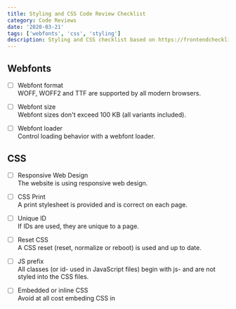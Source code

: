 ```yaml
---
title: Styling and CSS Code Review Checklist
category: Code Reviews
date: '2020-03-21'
tags: ['webfonts', 'css', 'styling']
description: Styling and CSS checklist based on https://frontendchecklist.io/
---
```


## Webfonts

- [ ] Webfont format  
      WOFF, WOFF2 and TTF are supported by all modern browsers.

- [ ] Webfont size  
      Webfont sizes don't exceed 100 KB (all variants included).

- [ ] Webfont loader  
      Control loading behavior with a webfont loader.

## CSS

- [ ] Responsive Web Design  
      The website is using responsive web design.

- [ ] CSS Print  
      A print stylesheet is provided and is correct on each page.

- [ ] Unique ID  
      If IDs are used, they are unique to a page.

- [ ] Reset CSS  
      A CSS reset (reset, normalize or reboot) is used and up to date.

- [ ] JS prefix  
      All classes (or id- used in JavaScript files) begin with js- and are not styled into the CSS files.

- [ ] Embedded or inline CSS  
      Avoid at all cost embeding CSS in <style> tags or using inline CSS

- [ ] Vendor prefixes  
      CSS vendor prefixes are used and are generated accordingly with your browser support compatibility.

- [ ] Concatenation  
      CSS files are concatenated in a single file (Not for HTTP/2).

- [ ] Minification  
      All CSS files are minified.

- [ ] Non-blocking  
      CSS files need to be non-blocking to prevent the DOM from taking time to load. See more [here](https://gist.github.com/thedaviddias/c24763b82b9991e53928e66a0bafc9bf?ref=frontendchecklist).

- [ ] Stylelint  
      All CSS or SCSS files are without any errors.

- [ ] Responsive web design  
      All pages were tested with the correct breakpoints.

- [ ] CSS Validator  
      The CSS was tested and pertinent errors were corrected.

- [ ] Desktop Browsers  
      All pages were tested on all current desktop browsers (Safari, Firefox, Chrome, Internet Explorer, EDGE...)

- [ ] Mobile Browsers  
      All pages were tested on all current mobile browsers (Native browser, Chrome, Safari...)

- [ ] OS  
      All pages were tested on all current OS (Windows, Android, iOS, Mac...)

- [ ] Reading direction  
      All pages need to be tested for LTR and RTL languages if they need to be supported.
